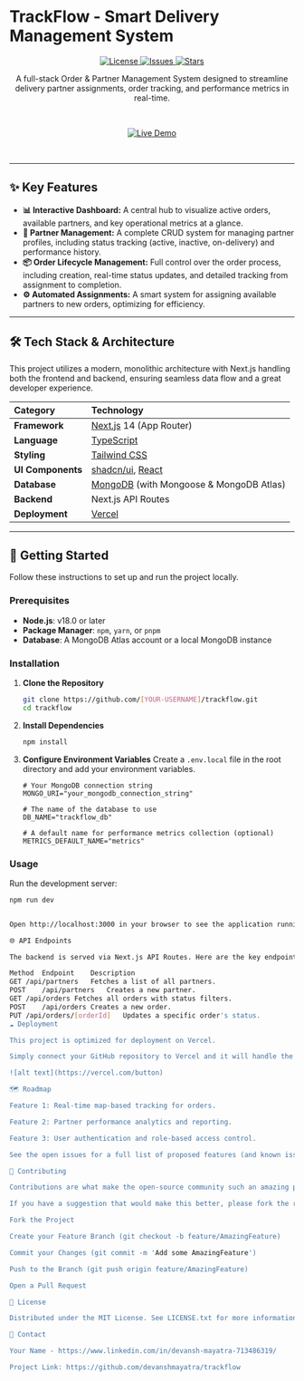 # TrackFlow - Smart Delivery Management System

<p align="center">
  <!-- BADGES -->
  <a href="https://github.com/devanshmayatra/smart-delivery-management-system/blob/main/LICENSE">
    <img src="https://img.shields.io/github/license/devanshmayatra/smart-delivery-management-system?style=for-the-badge" alt="License">
  </a>
  <a href="https://github.com/devanshmayatra/smart-delivery-management-system/issues">
    <img src="https://img.shields.io/github/issues/devanshmayatra/smart-delivery-management-system?style=for-the-badge" alt="Issues">
  </a>
  <a href="https://github.com/devanshmayatra/smart-delivery-management-system/stargazers">
    <img src="https://img.shields.io/github/stars/devanshmayatra/smart-delivery-management-system?style=for-the-badge" alt="Stars">
  </a>
</p>

<p align="center">
  A full-stack Order & Partner Management System designed to streamline delivery partner assignments, order tracking, and performance metrics in real-time.
</p>

<br />

<p align="center">
  <a href="https://smart-delivery-management-system-eight.vercel.app/">
    <img src="https://img.shields.io/badge/View%20Live%20Demo-000000?style=for-the-badge&logo=vercel&logoColor=white" alt="Live Demo">
  </a>
</p>

<br />

<!-- SCREENSHOT/DEMO -->
<!--<p align="center">
  <img src="path/to/your/screenshot.png" alt="TrackFlow Dashboard Screenshot" width="800"/>
</p> -->

---

## ✨ Key Features

*   **📊 Interactive Dashboard:** A central hub to visualize active orders, available partners, and key operational metrics at a glance.
*   **🤝 Partner Management:** A complete CRUD system for managing partner profiles, including status tracking (active, inactive, on-delivery) and performance history.
*   **📦 Order Lifecycle Management:** Full control over the order process, including creation, real-time status updates, and detailed tracking from assignment to completion.
*   **⚙️ Automated Assignments:** A smart system for assigning available partners to new orders, optimizing for efficiency.

---

## 🛠️ Tech Stack & Architecture

This project utilizes a modern, monolithic architecture with Next.js handling both the frontend and backend, ensuring seamless data flow and a great developer experience.

| Category | Technology |
| :--- | :--- |
| **Framework** | [Next.js](https://nextjs.org/) 14 (App Router) |
| **Language** | [TypeScript](https://www.typescriptlang.org/) |
| **Styling** | [Tailwind CSS](https://tailwindcss.com/) |
| **UI Components** | [shadcn/ui](https://ui.shadcn.com/), [React](https://reactjs.org/) |
| **Database** | [MongoDB](https://www.mongodb.com/) (with Mongoose & MongoDB Atlas) |
| **Backend** | Next.js API Routes |
| **Deployment** | [Vercel](https://vercel.com/) |

---

## 🚀 Getting Started

Follow these instructions to set up and run the project locally.

### Prerequisites

*   **Node.js**: v18.0 or later
*   **Package Manager**: `npm`, `yarn`, or `pnpm`
*   **Database**: A MongoDB Atlas account or a local MongoDB instance

### Installation

1.  **Clone the Repository**
    ```sh
    git clone https://github.com/[YOUR-USERNAME]/trackflow.git
    cd trackflow
    ```

2.  **Install Dependencies**
    ```sh
    npm install
    ```

3.  **Configure Environment Variables**
    Create a `.env.local` file in the root directory and add your environment variables.

    ```env
    # Your MongoDB connection string
    MONGO_URI="your_mongodb_connection_string"

    # The name of the database to use
    DB_NAME="trackflow_db"

    # A default name for performance metrics collection (optional)
    METRICS_DEFAULT_NAME="metrics"
    ```

### Usage

Run the development server:
```sh
npm run dev


Open http://localhost:3000 in your browser to see the application running.

🌐 API Endpoints

The backend is served via Next.js API Routes. Here are the key endpoints:

Method	Endpoint	Description
GET	/api/partners	Fetches a list of all partners.
POST	/api/partners	Creates a new partner.
GET	/api/orders	Fetches all orders with status filters.
POST	/api/orders	Creates a new order.
PUT	/api/orders/[orderId]	Updates a specific order's status.
☁️ Deployment

This project is optimized for deployment on Vercel.

Simply connect your GitHub repository to Vercel and it will handle the build and deployment process automatically. Remember to set up the environment variables in your Vercel project settings.

![alt text](https://vercel.com/button)

🗺️ Roadmap

Feature 1: Real-time map-based tracking for orders.

Feature 2: Partner performance analytics and reporting.

Feature 3: User authentication and role-based access control.

See the open issues for a full list of proposed features (and known issues).

🤝 Contributing

Contributions are what make the open-source community such an amazing place to learn, inspire, and create. Any contributions you make are greatly appreciated.

If you have a suggestion that would make this better, please fork the repo and create a pull request. You can also simply open an issue with the tag "enhancement".

Fork the Project

Create your Feature Branch (git checkout -b feature/AmazingFeature)

Commit your Changes (git commit -m 'Add some AmazingFeature')

Push to the Branch (git push origin feature/AmazingFeature)

Open a Pull Request

📄 License

Distributed under the MIT License. See LICENSE.txt for more information.

📧 Contact

Your Name - https://www.linkedin.com/in/devansh-mayatra-713486319/

Project Link: https://github.com/devanshmayatra/trackflow

